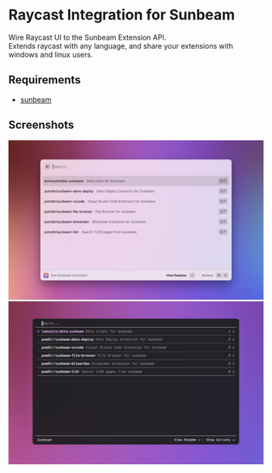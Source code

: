 # Raycast Integration for Sunbeam

Wire Raycast UI to the Sunbeam Extension API.\
Extends raycast with any language, and share your extensions with windows and linux users.

## Requirements

- [sunbeam](https://github.com/pomdtr/sunbeam)

## Screenshots

![screenshot](./metadata/sunbeam-1.png)
![screenshot](./metadata/sunbeam-2.png)
